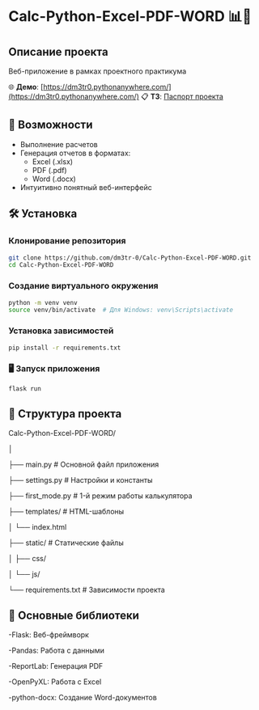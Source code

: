 # Calc-Python-Excel-PDF-WORD 📊🧮

## Описание проекта
Веб-приложение в рамках проектного практикума

🌐 **Демо**: [https://dm3tr0.pythonanywhere.com/](https://dm3tr0.pythonanywhere.com/)
📋 **ТЗ**: [Паспорт проекта](https://github.com/user-attachments/files/17063806/-17936.pdf)
  
## 🚀 Возможности
- Выполнение расчетов
- Генерация отчетов в форматах:
  - Excel (.xlsx)
  - PDF (.pdf)
  - Word (.docx)
- Интуитивно понятный веб-интерфейс

## 🛠 Установка

### Клонирование репозитория
```bash
git clone https://github.com/dm3tr-0/Calc-Python-Excel-PDF-WORD.git
cd Calc-Python-Excel-PDF-WORD 
```

### Создание виртуального окружения
```bash
python -m venv venv
source venv/bin/activate  # Для Windows: venv\Scripts\activate
```

### Установка зависимостей
```bash
pip install -r requirements.txt
```

### 🖥 Запуск приложения
```bash
flask run
```

## 📂 Структура проекта

<p>Calc-Python-Excel-PDF-WORD/</p>
<p>│</p>
<p>├── main.py              # Основной файл приложения</p>
<p>├── settings.py         # Настройки и константы</p>
<p>├── first_mode.py         # 1-й режим работы калькулятора</p>
<p>├── templates/          # HTML-шаблоны</p>
<p>│   └── index.html</p>
<p>├── static/             # Статические файлы</p>
<p>│   ├── css/</p>
<p>│   └── js/</p>
<p>└── requirements.txt    # Зависимости проекта</p>

## 🔑 Основные библиотеки
<p> -Flask: Веб-фреймворк</p>
<p> -Pandas: Работа с данными</p>
<p> -ReportLab: Генерация PDF</p>
<p> -OpenPyXL: Работа с Excel</p>
<p> -python-docx: Создание Word-документов</p>
